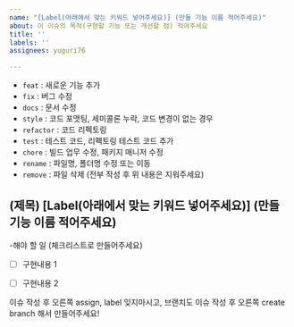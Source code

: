 ```yaml
---
name: "[Label(아래에서 맞는 키워드 넣어주세요)] (만들 기능 이름 적어주세요)"
about: 이 이슈의 목적(구현할 기능 또는 개선할 점) 적어주세요
title: ''
labels: ''
assignees: yuguri76

---
```


- `feat` : 새로운 기능 추가
- `fix` : 버그 수정
- `docs` : 문서 수정
- `style` : 코드 포맷팅, 세미콜론 누락, 코드 변경이 없는 경우
- `refactor` : 코드 리펙토링
- `test` : 테스트 코드, 리펙토링 테스트 코드 추가
- `chore` : 빌드 업무 수정, 패키지 매니저 수정
- `rename` : 파일명, 폴더명 수정 또는 이동
- `remove` : 파일 삭제
(전부 작성 후 위 내용은 지워주세요)

## (제목) [Label(아래에서 맞는 키워드 넣어주세요)] (만들 기능 이름 적어주세요)


-해야 할 일 (체크리스트로 만들어주세요)

- [ ] 구현내용 1

- [ ] 구현내용 2


이슈 작성 후 오른쪽 assign, label 잊지마시고, 브랜치도 이슈 작성 후 오른쪽 create branch 해서 만들어주세요!
